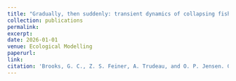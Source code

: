 ```yaml
---
title: "Gradually, then suddenly: transient dynamics of collapsing fisheries in a warming climate"
collection: publications
permalink: 
excerpt:
date: 2026-01-01
venue: Ecological Modelling
paperurl:
link:
citation: 'Brooks, G. C., Z. S. Feiner, A. Trudeau, and O. P. Jensen. Gradually, then suddenly: transient dynamics of collapsing fisheries in a warming climate. <i>in review</i>'
---
```

